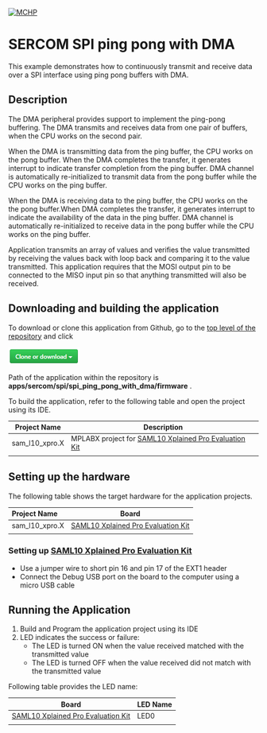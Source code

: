 [![MCHP](https://www.microchip.com/ResourcePackages/Microchip/assets/dist/images/logo.png)](https://www.microchip.com)

# SERCOM SPI ping pong with DMA

This example demonstrates how to continuously transmit and receive data over a SPI interface using ping pong buffers with DMA.

## Description

The DMA peripheral provides support to implement the ping-pong buffering. The DMA transmits and receives data from one pair of buffers, when the CPU works on the second pair.

When the DMA is transmitting data from the ping buffer, the CPU works on the pong buffer. When the DMA completes the transfer, it generates interrupt to indicate transfer completion from the ping buffer. DMA channel is automatically re-initialized to transmit data from the pong buffer while the CPU works on the ping buffer.

When the DMA is receiving data to the ping buffer, the CPU works on the the pong buffer.When DMA completes the transfer, it generates interrupt to indicate the availability of the data in the ping buffer. DMA channel is automatically re-initialized to receive data in the pong buffer while the CPU works on the ping buffer.

Application transmits an array of values and verifies the value transmitted by receiving the values back with loop back and comparing it to the value transmitted. This application requires that the MOSI output pin to be connected to the MISO input pin so that anything
transmitted will also be received.

## Downloading and building the application

To download or clone this application from Github, go to the [top level of the repository](https://github.com/Microchip-MPLAB-Harmony/csp_apps_sam_l10_l11) and click

![clone](../../../../docs/images/clone.png)

Path of the application within the repository is **apps/sercom/spi/spi_ping_pong_with_dma/firmware** .

To build the application, refer to the following table and open the project using its IDE.

| Project Name      | Description                                    |
| ----------------- | ---------------------------------------------- |
| sam_l10_xpro.X | MPLABX project for [SAML10 Xplained Pro Evaluation Kit](https://www.microchip.com/DevelopmentTools/ProductDetails/dm320204) |
|||

## Setting up the hardware

The following table shows the target hardware for the application projects.

| Project Name| Board|
|:---------|:---------:|
| sam_l10_xpro.X | [SAML10 Xplained Pro Evaluation Kit](https://www.microchip.com/DevelopmentTools/ProductDetails/dm320204)
|||

### Setting up [SAML10 Xplained Pro Evaluation Kit](https://www.microchip.com/DevelopmentTools/ProductDetails/dm320204)

- Use a jumper wire to short pin 16 and pin 17 of the EXT1 header
- Connect the Debug USB port on the board to the computer using a micro USB cable

## Running the Application

1. Build and Program the application project using its IDE
2. LED indicates the success or failure:
    - The LED is turned ON when the value received matched with the transmitted value
    - The LED is turned OFF when the value received did not match with the transmitted value

Following table provides the LED name:

| Board      | LED Name |
| ---------- | ---------------- |
| [SAML10 Xplained Pro Evaluation Kit](https://www.microchip.com/DevelopmentTools/ProductDetails/dm320204) | LED0 |
|||
